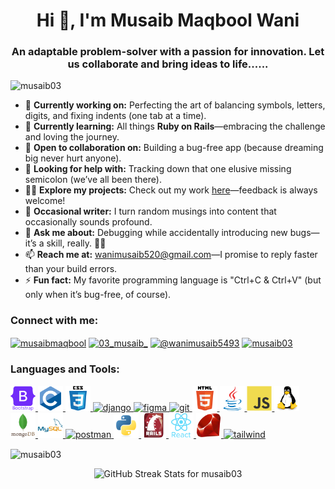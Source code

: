 <h1 align="center">Hi 👋, I'm Musaib Maqbool Wani</h1>
<h3 align="center">An adaptable problem-solver with a passion for innovation. Let us collaborate and bring ideas to life......</h3>

<p align="left"> <img src="https://komarev.com/ghpvc/?username=musaib03&label=Profile%20views&color=0e75b6&style=flat" alt="musaib03" /> </p>

- 🔭 **Currently working on:** Perfecting the art of balancing symbols, letters, digits, and fixing indents (one tab at a time).  
- 🌱 **Currently learning:** All things **Ruby on Rails**—embracing the challenge and loving the journey.  
- 👯 **Open to collaboration on:** Building a bug-free app (because dreaming big never hurt anyone).  
- 🤝 **Looking for help with:** Tracking down that one elusive missing semicolon (we’ve all been there).  
- 👨‍💻 **Explore my projects:** Check out my work [here](https://github.com/Musaib03?tab=repositories)—feedback is always welcome!  
- 📝 **Occasional writer:** I turn random musings into content that occasionally sounds profound.  
- 💬 **Ask me about:** Debugging while accidentally introducing new bugs—it’s a skill, really. 🕵️‍♂️  
- 📫 **Reach me at:** wanimusaib520@gmail.com—I promise to reply faster than your build errors.  
- ⚡ **Fun fact:** My favorite programming language is "Ctrl+C & Ctrl+V" (but only when it’s bug-free, of course).  


<h3 align="left">Connect with me:</h3>
<p align="left">
<a href="https://linkedin.com/in/musaibmaqbool" target="blank"><img align="center" src="https://raw.githubusercontent.com/rahuldkjain/github-profile-readme-generator/master/src/images/icons/Social/linked-in-alt.svg" alt="musaibmaqbool" height="30" width="40" /></a>
<a href="https://instagram.com/03_musaib_" target="blank"><img align="center" src="https://raw.githubusercontent.com/rahuldkjain/github-profile-readme-generator/master/src/images/icons/Social/instagram.svg" alt="03_musaib_" height="30" width="40" /></a>
<a href="https://medium.com/@wanimusaib5493" target="blank"><img align="center" src="https://raw.githubusercontent.com/rahuldkjain/github-profile-readme-generator/master/src/images/icons/Social/medium.svg" alt="@wanimusaib5493" height="30" width="40" /></a>
<a href="https://www.leetcode.com/musaib03" target="blank"><img align="center" src="https://raw.githubusercontent.com/rahuldkjain/github-profile-readme-generator/master/src/images/icons/Social/leet-code.svg" alt="musaib03" height="30" width="40" /></a>
</p>

<h3 align="left">Languages and Tools:</h3>
<p align="left"> <a href="https://getbootstrap.com" target="_blank" rel="noreferrer"> <img src="https://raw.githubusercontent.com/devicons/devicon/master/icons/bootstrap/bootstrap-plain-wordmark.svg" alt="bootstrap" width="40" height="40"/> </a> <a href="https://www.cprogramming.com/" target="_blank" rel="noreferrer"> <img src="https://raw.githubusercontent.com/devicons/devicon/master/icons/c/c-original.svg" alt="c" width="40" height="40"/> </a> <a href="https://www.w3schools.com/css/" target="_blank" rel="noreferrer"> <img src="https://raw.githubusercontent.com/devicons/devicon/master/icons/css3/css3-original-wordmark.svg" alt="css3" width="40" height="40"/> </a> <a href="https://www.djangoproject.com/" target="_blank" rel="noreferrer"> <img src="https://cdn.worldvectorlogo.com/logos/django.svg" alt="django" width="40" height="40"/> </a> <a href="https://www.figma.com/" target="_blank" rel="noreferrer"> <img src="https://www.vectorlogo.zone/logos/figma/figma-icon.svg" alt="figma" width="40" height="40"/> </a> <a href="https://git-scm.com/" target="_blank" rel="noreferrer"> <img src="https://www.vectorlogo.zone/logos/git-scm/git-scm-icon.svg" alt="git" width="40" height="40"/> </a> <a href="https://www.w3.org/html/" target="_blank" rel="noreferrer"> <img src="https://raw.githubusercontent.com/devicons/devicon/master/icons/html5/html5-original-wordmark.svg" alt="html5" width="40" height="40"/> </a> <a href="https://www.java.com" target="_blank" rel="noreferrer"> <img src="https://raw.githubusercontent.com/devicons/devicon/master/icons/java/java-original.svg" alt="java" width="40" height="40"/> </a> <a href="https://developer.mozilla.org/en-US/docs/Web/JavaScript" target="_blank" rel="noreferrer"> <img src="https://raw.githubusercontent.com/devicons/devicon/master/icons/javascript/javascript-original.svg" alt="javascript" width="40" height="40"/> </a> <a href="https://www.linux.org/" target="_blank" rel="noreferrer"> <img src="https://raw.githubusercontent.com/devicons/devicon/master/icons/linux/linux-original.svg" alt="linux" width="40" height="40"/> </a> <a href="https://www.mongodb.com/" target="_blank" rel="noreferrer"> <img src="https://raw.githubusercontent.com/devicons/devicon/master/icons/mongodb/mongodb-original-wordmark.svg" alt="mongodb" width="40" height="40"/> </a> <a href="https://www.mysql.com/" target="_blank" rel="noreferrer"> <img src="https://raw.githubusercontent.com/devicons/devicon/master/icons/mysql/mysql-original-wordmark.svg" alt="mysql" width="40" height="40"/> </a> <a href="https://postman.com" target="_blank" rel="noreferrer"> <img src="https://www.vectorlogo.zone/logos/getpostman/getpostman-icon.svg" alt="postman" width="40" height="40"/> </a> <a href="https://www.python.org" target="_blank" rel="noreferrer"> <img src="https://raw.githubusercontent.com/devicons/devicon/master/icons/python/python-original.svg" alt="python" width="40" height="40"/> </a> <a href="https://rubyonrails.org" target="_blank" rel="noreferrer"> <img src="https://raw.githubusercontent.com/devicons/devicon/master/icons/rails/rails-original-wordmark.svg" alt="rails" width="40" height="40"/> </a> <a href="https://reactjs.org/" target="_blank" rel="noreferrer"> <img src="https://raw.githubusercontent.com/devicons/devicon/master/icons/react/react-original-wordmark.svg" alt="react" width="40" height="40"/> </a> <a href="https://www.ruby-lang.org/en/" target="_blank" rel="noreferrer"> <img src="https://raw.githubusercontent.com/devicons/devicon/master/icons/ruby/ruby-original.svg" alt="ruby" width="40" height="40"/> </a> <a href="https://tailwindcss.com/" target="_blank" rel="noreferrer"> <img src="https://www.vectorlogo.zone/logos/tailwindcss/tailwindcss-icon.svg" alt="tailwind" width="40" height="40"/> </a> </p>

<p><img align="center" src="https://github-readme-stats.vercel.app/api/top-langs?username=musaib03&show_icons=true&locale=en&layout=compact" alt="musaib03" /></p>

<p align="center">
  <img src="https://github-readme-streak-stats.herokuapp.com/?user=musaib03" alt="GitHub Streak Stats for musaib03" />
</p>

